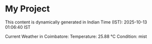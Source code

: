 # My Project

This content is dynamically generated in Indian Time (IST): 2025-10-13 01:06:40 IST


Current Weather in Coimbatore:
Temperature: 25.88 °C
Condition: mist
